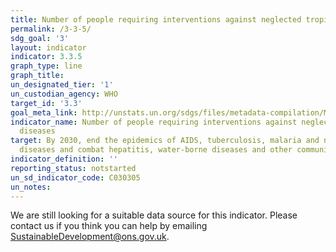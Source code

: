 ```yaml
---
title: Number of people requiring interventions against neglected tropical diseases
permalink: /3-3-5/
sdg_goal: '3'
layout: indicator
indicator: 3.3.5
graph_type: line
graph_title:
un_designated_tier: '1'
un_custodian_agency: WHO
target_id: '3.3'
goal_meta_link: http://unstats.un.org/sdgs/files/metadata-compilation/Metadata-Goal-3.pdf
indicator_name: Number of people requiring interventions against neglected tropical
  diseases
target: By 2030, end the epidemics of AIDS, tuberculosis, malaria and neglected tropical
  diseases and combat hepatitis, water-borne diseases and other communicable diseases
indicator_definition: ''
reporting_status: notstarted
un_sd_indicator_code: C030305
un_notes:
---
```


We are still looking for a suitable data source for this indicator. Please contact us if you think you can help by emailing <a href="mailto:SustainableDevelopment@ons.gov.uk">SustainableDevelopment@ons.gov.uk</a>.


